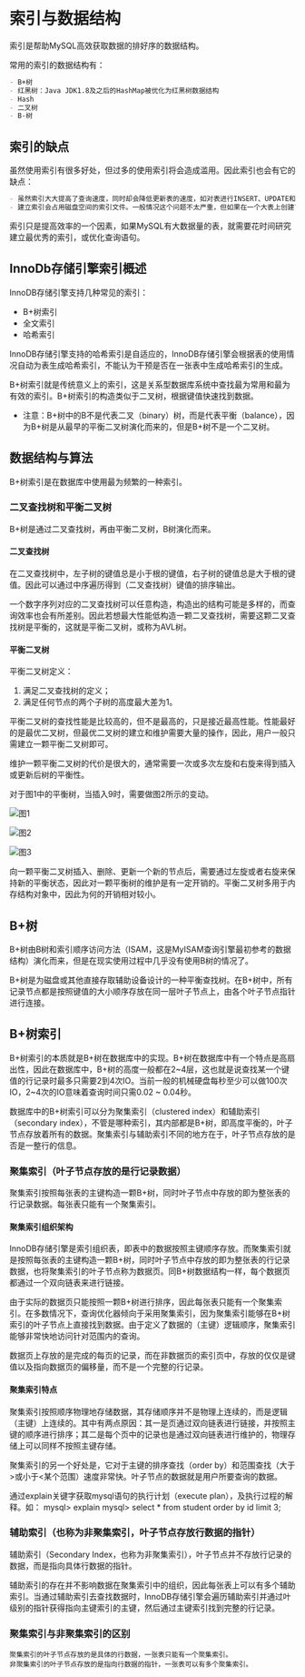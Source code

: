 
# 索引与数据结构

索引是帮助MySQL高效获取数据的排好序的数据结构。

常用的索引的数据结构有：
```markdown
- B+树
- 红黑树：Java JDK1.8及之后的HashMap被优化为红黑树数据结构
- Hash
- 二叉树
- B-树
```


## 索引的缺点

虽然使用索引有很多好处，但过多的使用索引将会造成滥用。因此索引也会有它的缺点：

```markdown
- 虽然索引大大提高了查询速度，同时却会降低更新表的速度，如对表进行INSERT、UPDATE和DELETE。因为更新表时，MySQL不仅要保存数据，还要保存一下索引文件。
- 建立索引会占用磁盘空间的索引文件。一般情况这个问题不太严重，但如果在一个大表上创建了多种组合索引，索引文件会膨胀很快。

```

索引只是提高效率的一个因素，如果MySQL有大数据量的表，就需要花时间研究建立最优秀的索引，或优化查询语句。

## InnoDb存储引擎索引概述

InnoDB存储引擎支持几种常见的索引：
- B+树索引
- 全文索引
- 哈希索引

InnoDB存储引擎支持的哈希索引是自适应的，InnoDB存储引擎会根据表的使用情况自动为表生成哈希索引，不能认为干预是否在一张表中生成哈希索引的生成。

B+树索引就是传统意义上的索引，这是关系型数据库系统中查找最为常用和最为有效的索引。B+树索引的构造类似于二叉树，根据键值快速找到数据。

- 注意：B+树中的B不是代表二叉（binary）树，而是代表平衡（balance），因为B+树是从最早的平衡二叉树演化而来的，但是B+树不是一个二叉树。 

## 数据结构与算法

B+树索引是在数据库中使用最为频繁的一种索引。

### 二叉查找树和平衡二叉树

B+树是通过二叉查找树，再由平衡二叉树，B树演化而来。

#### 二叉查找树

在二叉查找树中，左子树的键值总是小于根的键值，右子树的键值总是大于根的键值。因此可以通过中序遍历得到（二叉查找树）键值的排序输出。

一个数字序列对应的二叉查找树可以任意构造，构造出的结构可能是多样的，而查询效率也会有所差别。因此若想最大性能低构造一颗二叉查找树，需要这颗二叉查找树是平衡的，这就是平衡二叉树，或称为AVL树。

#### 平衡二叉树

平衡二叉树定义：
1. 满足二叉查找树的定义；
2. 满足任何节点的两个子树的高度最大差为1。

平衡二叉树的查找性能是比较高的，但不是最高的，只是接近最高性能。性能最好的是最优二叉树，但最优二叉树的建立和维护需要大量的操作，因此，用户一般只需建立一颗平衡二叉树即可。

维护一颗平衡二叉树的代价是很大的，通常需要一次或多次左旋和右旋来得到插入或更新后树的平衡性。

对于图1中的平衡树，当插入9时，需要做图2所示的变动。

![图1](database/pictures/二叉查找树.png "平衡查找树")

![图2](database\pictures\插入键值9，平衡二叉树变化.png "插入键值9后平衡二叉树变化")

![图3](database\pictures\需多次旋转的平衡二叉树.png "需要多次旋转的二叉树")

向一颗平衡二叉树插入、删除、更新一个新的节点后，需要通过左旋或者右旋来保持新的平衡状态，因此对一颗平衡树的维护是有一定开销的。平衡二叉树多用于内存结构对象中，因此为何的开销相对较小。

## B+树

B+树由B树和索引顺序访问方法（ISAM，这是MyISAM查询引擎最初参考的数据结构）演化而来，但是在现实使用过程中几乎没有使用B树的情况了。

B+树是为磁盘或其他直接存取辅助设备设计的一种平衡查找树。在B+树中，所有记录节点都是按照键值的大小顺序存放在同一层叶子节点上，由各个叶子节点指针进行连接。

## B+树索引

B+树索引的本质就是B+树在数据库中的实现。B+树在数据库中有一个特点是高扇出性，因此在数据库中，B+树的高度一般都在2~4层，这也就是说查找某一个键值的行记录时最多只需要2到4次IO。当前一般的机械硬盘每秒至少可以做100次IO，2~4次的IO意味着查询时间只需0.02 ~ 0.04秒。

数据库中的B+树索引可以分为聚集索引（clustered index）和辅助索引（secondary index），不管是哪种索引，其内部都是B+树，即高度平衡的，叶子节点存放着所有的数据。聚集索引与辅助索引不同的地方在于，叶子节点存放的是否是一整行的信息。

### 聚集索引（叶子节点存放的是行记录数据）

聚集索引按照每张表的主键构造一颗B+树，同时叶子节点中存放的即为整张表的行记录数据。每张表只能有一个聚集索引。

#### 聚集索引组织架构

InnoDB存储引擎是索引组织表，即表中的数据按照主键顺序存放。而聚集索引就是按照每张表的主键构造一颗B+树，同时叶子节点中存放的即为整张表的行记录数据，也将聚集索引的叶子节点称为数据页。同B+树数据结构一样，每个数据页都通过一个双向链表来进行链接。

由于实际的数据页只能按照一颗B+树进行排序，因此每张表只能有一个聚集索引。在多数情况下，查询优化器倾向于采用聚集索引，因为聚集索引能够在B+树索引的叶子节点上直接找到数据。由于定义了数据的（主键）逻辑顺序，聚集索引能够非常快地访问针对范围内的查询。

数据页上存放的是完成的每页的记录，而在非数据页的索引页中，存放的仅仅是键值以及指向数据页的偏移量，而不是一个完整的行记录。

#### 聚集索引特点

聚集索引按照顺序物理地存储数据，其存储顺序并不是物理上连续的，而是逻辑（主键）上连续的。其中有两点原因：其一是页通过双向链表进行链接，并按照主键的顺序进行排序；其二是每个页中的记录也是通过双向链表进行维护的，物理存储上可以同样不按照主键存储。

聚集索引的另一个好处是，它对于主键的排序查找（order by）和范围查找（大于>或小于<某个范围）速度非常快。叶子节点的数据就是用户所要查询的数据。


通过explain关键字获取mysql语句的执行计划（execute plan），及执行过程的解释。如：
mysql> explain
mysql> select * from student order by id limit 3;


### 辅助索引（也称为非聚集索引，叶子节点存放行数据的指针）

辅助索引（Secondary Index，也称为非聚集索引），叶子节点并不存放行记录的数据，而是指向具体行数据的指针。

辅助索引的存在并不影响数据在聚集索引中的组织，因此每张表上可以有多个辅助索引。当通过辅助索引去查找数据时，InnoDB存储引擎会遍历辅助索引并通过叶级别的指针获得指向主键索引的主键，然后通过主键索引找到完整的行记录。

### 聚集索引与非聚集索引的区别
```
聚集索引的叶子节点存放的是具体的行数据，一张表只能有一个聚集索引。
非聚集索引的叶子节点存放的是指向行数据的指针，一张表可以有多个聚集索引。
```

